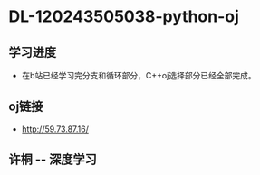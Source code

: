 # DL-120243505038-python-oj

## 学习进度

- 在b站已经学习完分支和循环部分，C++oj选择部分已经全部完成。

## oj链接

- http://59.73.87.16/

## 许桐 -- 深度学习
